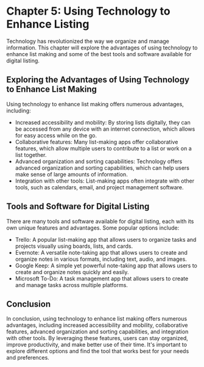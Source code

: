 Chapter 5: Using Technology to Enhance Listing
==============================================

Technology has revolutionized the way we organize and manage information. This chapter will explore the advantages of using technology to enhance list making and some of the best tools and software available for digital listing.

Exploring the Advantages of Using Technology to Enhance List Making
-------------------------------------------------------------------

Using technology to enhance list making offers numerous advantages, including:

* Increased accessibility and mobility: By storing lists digitally, they can be accessed from any device with an internet connection, which allows for easy access while on the go.
* Collaborative features: Many list-making apps offer collaborative features, which allow multiple users to contribute to a list or work on a list together.
* Advanced organization and sorting capabilities: Technology offers advanced organization and sorting capabilities, which can help users make sense of large amounts of information.
* Integration with other tools: List-making apps often integrate with other tools, such as calendars, email, and project management software.

Tools and Software for Digital Listing
--------------------------------------

There are many tools and software available for digital listing, each with its own unique features and advantages. Some popular options include:

* Trello: A popular list-making app that allows users to organize tasks and projects visually using boards, lists, and cards.
* Evernote: A versatile note-taking app that allows users to create and organize notes in various formats, including text, audio, and images.
* Google Keep: A simple yet powerful note-taking app that allows users to create and organize notes quickly and easily.
* Microsoft To-Do: A task management app that allows users to create and manage tasks across multiple platforms.

Conclusion
----------

In conclusion, using technology to enhance list making offers numerous advantages, including increased accessibility and mobility, collaborative features, advanced organization and sorting capabilities, and integration with other tools. By leveraging these features, users can stay organized, improve productivity, and make better use of their time. It's important to explore different options and find the tool that works best for your needs and preferences.
